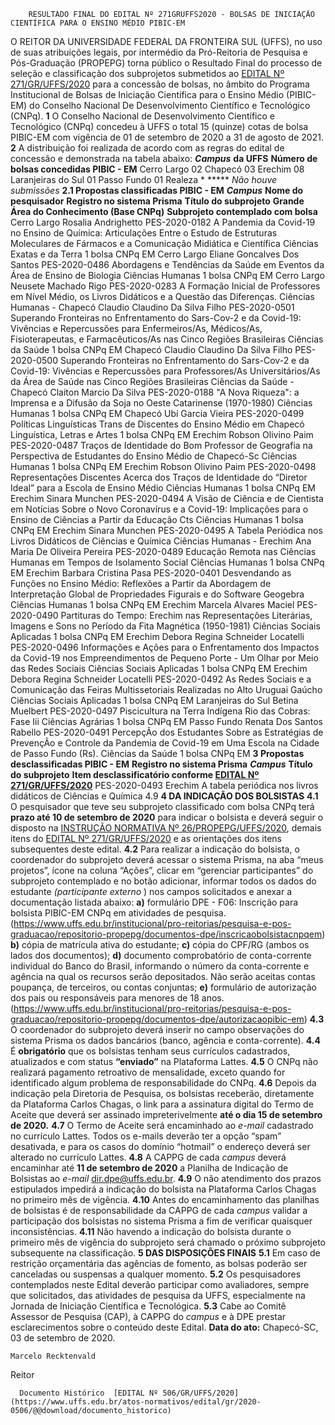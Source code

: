        RESULTADO FINAL DO EDITAL Nº 271GRUFFS2020 - BOLSAS DE INICIAÇÃO CIENTÍFICA PARA O ENSINO MÉDIO PIBIC-EM  

 O REITOR DA UNIVERSIDADE FEDERAL DA FRONTEIRA SUL (UFFS), no uso de suas atribuições legais, por intermédio da Pró-Reitoria de Pesquisa e Pós-Graduação (PROPEPG) torna público o Resultado Final do processo de seleção e classificação dos subprojetos submetidos ao [EDITAL Nº 271/GR/UFFS/2020](https://www.uffs.edu.br/atos-normativos/edital/gr/2020-0271) para a concessão de bolsas, no âmbito do Programa Institucional de Bolsas de Iniciação Científica para o Ensino Médio (PIBIC-EM) do Conselho Nacional De Desenvolvimento Científico e Tecnológico (CNPq).   **1**  O Conselho Nacional de Desenvolvimento Científico e Tecnológico (CNPq) concedeu à UFFS o total 15 (quinze) cotas de bolsa PIBIC-EM com vigência de 01 de setembro de 2020 a 31 de agosto de 2021.   **2**  A distribuição foi realizada de acordo com as regras do edital de concessão e demonstrada na tabela abaixo:      ***Campus***  **da UFFS**   **Número de bolsas concedidas PIBIC - EM**     Cerro Largo   02     Chapecó   03     Erechim   08     Laranjeiras do Sul   01     Passo Fundo   01     Realeza   *     *****  *Não houve submissões* **2.1 Propostas classificadas PIBIC - EM**      ***Campus***    **Nome do pesquisador**   **Registro no sistema Prisma**   **Título do subprojeto**   **Grande Área do Conhecimento (Base CNPq)**   **Subprojeto contemplado com bolsa**      Cerro Largo   Rosalia Andrighetto   PES-2020-0182   A Pandemia da Covid-19 no Ensino de Química: Articulações Entre o Estudo de Estruturas Moleculares de Fármacos e a Comunicação Midiática e Científica   Ciências Exatas e da Terra   1 bolsa CNPq EM     Cerro Largo   Eliane Goncalves Dos Santos   PES-2020-0486   Abordagens e Tendências da Saúde em Eventos da Área de Ensino de Biologia   Ciências Humanas   1 bolsa CNPq EM     Cerro Largo   Neusete Machado Rigo   PES-2020-0283   A Formação Inicial de Professores em Nível Médio, os Livros Didáticos e a Questão das Diferenças.   Ciências Humanas   -     Chapecó   Claudio Claudino Da Silva Filho   PES-2020-0501   Superando Fronteiras no Enfrentamento do Sars-Cov-2 e da Covid-19: Vivências e Repercussões para Enfermeiros/As, Médicos/As, Fisioterapeutas, e Farmacêuticos/As nas Cinco Regiões Brasileiras   Ciências da Saúde   1 bolsa CNPq EM     Chapecó   Claudio Claudino Da Silva Filho   PES-2020-0500   Superando Fronteiras no Enfrentamento do Sars-Cov-2 e da Covid-19: Vivências e Repercussões para Professores/As Universitários/As da Área de Saúde nas Cinco Regiões Brasileiras   Ciências da Saúde   -     Chapecó   Claiton Marcio Da Silva   PES-2020-0188   "A Nova Riqueza": a Imprensa e a Difusão da Soja no Oeste Catarinense (1970-1980)   Ciências Humanas   1 bolsa CNPq EM     Chapecó   Ubí Garcia Vieira   PES-2020-0499   Políticas Linguísticas Trans de Discentes do Ensino Médio em Chapecó   Linguística, Letras e Artes   1 bolsa CNPq EM     Erechim   Robson Olivino Paim   PES-2020-0487   Traços de Identidade do Bom Professor de Geografia na Perspectiva de Estudantes do Ensino Médio de Chapecó-Sc   Ciências Humanas   1 bolsa CNPq EM     Erechim   Robson Olivino Paim   PES-2020-0498   Representações Discentes Acerca dos Traços de Identidade do “Diretor Ideal” para a Escola de Ensino Médio   Ciências Humanas   1 bolsa CNPq EM     Erechim   Sinara Munchen   PES-2020-0494   A Visão de Ciência e de Cientista em Notícias Sobre o Novo Coronavírus e a Covid-19: Implicações para o Ensino de Ciências a Partir da Educação Cts   Ciências Humanas   1 bolsa CNPq EM     Erechim   Sinara Munchen   PES-2020-0495   A Tabela Periódica nos Livros Didáticos de Ciências e Química   Ciências Humanas   -     Erechim   Ana Maria De Oliveira Pereira   PES-2020-0489   Educação Remota nas Ciências Humanas em Tempos de Isolamento Social   Ciências Humanas   1 bolsa CNPq EM     Erechim   Barbara Cristina Pasa   PES-2020-0401   Desvendando as Funções no Ensino Médio: Reflexões a Partir da Abordagem de Interpretação Global de Propriedades Figurais e do Software Geogebra   Ciências Humanas   1 bolsa CNPq EM     Erechim   Marcela Alvares Maciel   PES-2020-0490   Partituras do Tempo: Erechim nas Representações Literárias, Imagens e Sons no Período da Fita Magnética (1950-1981)   Ciências Sociais Aplicadas   1 bolsa CNPq EM     Erechim   Debora Regina Schneider Locatelli   PES-2020-0496   Informações e Ações para o Enfrentamento dos Impactos da Covid-19 nos Empreendimentos de Pequeno Porte - Um Olhar por Meio das Redes Sociais   Ciências Sociais Aplicadas   1 bolsa CNPq EM     Erechim   Debora Regina Schneider Locatelli   PES-2020-0492   As Redes Sociais e a Comunicação das Feiras Multissetoriais Realizadas no Alto Uruguai Gaúcho   Ciências Sociais Aplicadas   1 bolsa CNPq EM     Laranjeiras do Sul   Betina Muelbert   PES-2020-0497   Piscicultura na Terra Indígena Rio das Cobras: Fase Iii   Ciências Agrárias   1 bolsa CNPq EM     Passo Fundo   Renata Dos Santos Rabello   PES-2020-0491   PercepçÃo dos Estudantes Sobre as Estratégias de PrevençÃo e Controle da Pandemia de Covid-19 em Uma Escola na Cidade de Passo Fundo (Rs).   Ciências da Saúde   1 bolsa CNPq EM      **3 Propostas desclassificadas PIBIC - EM**     **Registro no sistema Prisma**    ***Campus***    **Título do subprojeto**   **Item desclassificatório conforme [EDITAL Nº 271/GR/UFFS/2020](https://www.uffs.edu.br/atos-normativos/edital/gr/2020-0271)**     PES-2020-0493   Erechim   A tabela periódica nos livros didáticos de Ciências e Química   4.9      **4 DA INDICAÇÃO DOS BOLSISTAS** **4.1**  O pesquisador que teve seu subprojeto classificado com bolsa CNPq terá **prazo até 10 de setembro de 2020** para indicar o bolsista e deverá seguir o disposto na [INSTRUÇÃO NORMATIVA Nº 26/PROPEPG/UFFS/2020](https://www.uffs.edu.br/atos-normativos/instrucao-normativa/propepg/2020-0026), demais itens do [EDITAL Nº 271/GR/UFFS/2020](https://www.uffs.edu.br/atos-normativos/edital/gr/2020-0271) e as orientações dos itens subsequentes deste edital. **4.2**  Para realizar a indicação do bolsista, o coordenador do subprojeto deverá acessar o sistema Prisma, na aba “meus projetos”, ícone na coluna “Ações”, clicar em “gerenciar participantes” do subprojeto contemplado e no botão adicionar, informar todos os dados do estudante *(participante externo* ) nos campos solicitados e anexar a documentação listada abaixo: **a)**  formulário DPE - F06: Inscrição para bolsista PIBIC-EM CNPq em atividades de pesquisa. (<https://www.uffs.edu.br/institucional/pro-reitorias/pesquisa-e-pos-graduacao/repositorio-propepg/documentos-dpe/inscricaobolsistacnpqem>) **b)**  cópia de matrícula ativa do estudante; **c)**  cópia do CPF/RG (ambos os lados dos documentos); **d)**  documento comprobatório de conta-corrente individual do Banco do Brasil, informando o número da conta-corrente e agência na qual os recursos serão depositados. Não serão aceitas contas poupança, de terceiros, ou contas conjuntas; **e)**  formulário de autorização dos pais ou responsáveis para menores de 18 anos. (<https://www.uffs.edu.br/institucional/pro-reitorias/pesquisa-e-pos-graduacao/repositorio-propepg/documentos-dpe/autorizacaopibic-em>) **4.3**  O coordenador do subprojeto deverá inserir no campo observações do sistema Prisma os dados bancários (banco, agência e conta-corrente). **4.4**  É **obrigatório** que os bolsistas tenham seus currículos cadastrados, atualizados e com status **“enviado”**  na Plataforma Lattes. **4.5**  O CNPq não realizará pagamento retroativo de mensalidade, exceto quando for identificado algum problema de responsabilidade do CNPq. **4.6**  Depois da indicação pela Diretoria de Pesquisa, os bolsistas receberão, diretamente da Plataforma Carlos Chagas, o link para a assinatura digital do Termo de Aceite que deverá ser assinado impreterivelmente **até o dia 15 de setembro de 2020.** **4.7**  O Termo de Aceite será encaminhado ao *e-mail*  cadastrado no currículo Lattes. Todos os e-mails deverão ter a opção “spam” desativada, e para os casos do domínio “hotmail” o endereço deverá ser alterado no currículo Lattes. **4.8**  A CAPPG de cada *campus*  deverá encaminhar até  **11 de setembro de 2020** a Planilha de Indicação de Bolsistas ao *e-mail*  dir.dpe@uffs.edu.br. **4.9**  O não atendimento dos prazos estipulados impedirá a indicação do bolsista na Plataforma Carlos Chagas no primeiro mês de vigência. **4.10**  Antes do encaminhamento das planilhas de bolsistas é de responsabilidade da CAPPG de cada *campus*  validar a participação dos bolsistas no sistema Prisma a fim de verificar quaisquer inconsistências. **4.11**  Não havendo a indicação do bolsista durante o primeiro mês de vigência do subprojeto será chamado o próximo subprojeto subsequente na classificação.  **5 DAS DISPOSIÇÕES FINAIS** **5.1**  Em caso de restrição orçamentária das agências de fomento, as bolsas poderão ser canceladas ou suspensas a qualquer momento. **5.2**  Os pesquisadores contemplados neste Edital deverão participar como avaliadores, sempre que solicitados, das atividades de pesquisa da UFFS, especialmente na Jornada de Iniciação Científica e Tecnológica. **5.3**  Cabe ao Comitê Assessor de Pesquisa (CAP), à CAPPG do *campus*  e à DPE prestar esclarecimentos sobre o conteúdo deste Edital.        **Data do ato:** Chapecó-SC, 03 de setembro de 2020.   
 

    Marcelo Recktenvald   
 Reitor 

      Documento Histórico  [EDITAL Nº 506/GR/UFFS/2020](https://www.uffs.edu.br/atos-normativos/edital/gr/2020-0506/@@download/documento_historico)     
      